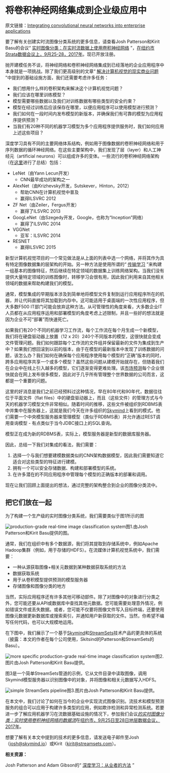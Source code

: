 # 将卷积神经网络集成到企业级应用中

原文链接：[Integrating convolutional neural networks into enterprise applications](https://www.oreilly.com/ideas/integrating-convolutional-neural-networks-into-enterprise-applications?from=hackcv&hmsr=hackcv.com&utm_medium=hackcv.com&utm_source=hackcv.com)

要了解有关创建实时流图像分类系统的更多信息，请查看Josh Patterson和Kirit Basu的会议“ [实时图像分类：在实时流数据上使用卷积神经网络](https://conferences.oreilly.com/strata/strata-ny/public/schedule/detail/60981?intcmp=il-data-confreg-lp-stny17_20170905_new_site_integrating_convolutional_neural_networks_into_enterprise_applications_top_cta) ”，[在纽约市Strata数据会议上，9月25-28，2017年](https://conferences.oreilly.com/strata/strata-ny?intcmp=il-data-confreg-lp-stny17_20170905_new_site_integrating_convolutional_neural_networks_into_enterprise_applications_top_cta)。现已开放注册。

抛开建模任务不谈，将神经网络和卷积神经网络集成到已经落地的企业应用程序中本身就是一项挑战。除了我们更高级别的文章“ [解决计算机视觉的现实商业问题](https://www.oreilly.com/ideas/solving-real-world-business-problems-with-computer-vision) ”中提到的基础设施方面，我们还需要考虑许多任务：

- 我们想用什么样的卷积架构来解决这个计算机视觉问题？
- 我们应该在哪里训练模型？
- 模型需要哪些数据以及我们对训练数据有哪些类型的安全约束？
- 模型在经过训练后应该保存在哪里，以便应用程序可以使用模型进行预测？
- 我们如何在一段时间内发布模型的新版本，并确保我们有可靠的模型为应用程序提供预测？
- 当我们有20种不同的机器学习模型为多个应用程序提供服务时，我们如何应用上述这些项目？

深度学习具有不同的主要网络体系结构，例如用于图像数据的卷积神经网络和用于序列数据的循环神经网络。在这些主要架构中，我们发现了层（layer）和人工神经元（artificial neurons）可以组成许多的变体。一些流行的卷积神经网络架构（在[这里](https://adeshpande3.github.io/adeshpande3.github.io/The-9-Deep-Learning-Papers-You-Need-To-Know-About.html)进行了总结）包括：

- LeNet（由Yann Lecun开发）
  - CNN最早成功的架构之一
- AlexNet（由Krizhevsky开发，Sutskever，Hinton，2012）
  - 帮助CNN在计算机视觉中普及
  - 赢得ILSVRC 2012
- ZF Net（由Zeiler，Fergus开发）
  - 赢得了ILSVRC 2013
- GoogLeNet（由Szegedy开发，Google，也称为“Inception”网络）
  - 赢得了ILSVRC 2014
- VGGNet
  - 亚军：ILSVRC 2014
- RESNET
  - 赢得ILSVRC 2015

新型计算机视觉项目的一个常见做法是从上面的列表中选一个网络，并将其作为具有特定图像数据集的层架构的开始。另一种方法是使用所谓的“ [传输学习](https://blog.cloudera.com/blog/2017/06/deep-learning-on-apache-spark-and-hadoop-with-deeplearning4j/) ”来构建一组基本的图像特征，然后继续在特定领域的数据集上训练网络架构。当我们没有提供大量特定领域的训练图像时，转移学习会很有用，因此我们利用来自其他相关领域的数据来帮助构建我们的模型。

通常，模型集成的早期版本涉及到简单地将模型文件复制到运行应用程序所在的机器，并让代码直接将其加载到内存中。这可能适用于桌面端的一次性应用程序，但大多数F500 IT部门可能会放弃这种方法。从可管理性的角度来看，大多数企业IT人员都在从应用程序运用和部署模型的角度考虑上述限制，并且一些好的想法就是因为企业不可“部署”而快速死亡。

如果我们有20个不同的机器学习工作流，每个工作流在每个月生成一个新模型，我们将在硬盘驱动器上放置（12 x 20）240个不同版本的模型，这很快就会变成文件管理问题。我们如何跟踪每个工作流的文件组并保留最新的文件为集成到生产中？如果我们想回滚到以前的版本，由于在模型的最新版本中发现了训练数据的问题，该怎么办？我们如何在确保每个应用程序使用每个模型的“正确”版本的同时，跨多应用程序共享一个或多个模型？虽然这些问题从建模开始就存在，但随着我们在企业中在线上引入越多的模型，它们逐渐变得更难处理。该[市场预测](https://www.forbes.com/sites/louiscolumbus/2017/06/11/how-artificial-intelligence-is-revolutionizing-enterprise-software-in-2017/#7cc9d1424638)每个企业很快就会在网上发布很多模型，因此对于几乎所有管理整个世界数据的公司而言，这都是一个重要的问题。

这里的好消息是我们之前已经预料过这种情况，早在80年代和90年代，数据往往位于平面文件（flat files）中的硬盘驱动器上，而且（这些文件）的管理方式与今天的机器学习模型文件非常相似。随着时间的推移，这些文件被组织到RDBMS表中并集中在服务器上，这就是我们今天在许多组织的[Skymind](https://skymind.ai/)上看到的模式。他们需要一个中央模型服务器来管理模型（类似于RDBMS表）并允许通过REST调用查询模型 - 有点类似于当今JDBC接口上的SQL查询。

模型正在成为新的RDBMS表，实际上，模型服务器是新型的数据库服务器。

因此，总结一下我们对集成的看法，我们需要：

1. 选择一个与我们想要建模数据类似的CNN架构数据模型，因此我们需要知道它适合对这些类型的特征进行建模。
2. 拥有一个可以安全存储数据、构建和部署模型的系统。
3. 在许多潜在的不同应用程序中管理每个模型的正确版本的部署和调用。

现在让我们回顾上面提出的想法，通过完整的架构整合到企业的图像分类流中。

## 把它们放在一起

为了构建一个生产级的实时图像分类系统，我们需要类似于图1所示的图

![production-grade real-time image classification system](https://d3ansictanv2wj.cloudfront.net/Figure_1-70d25e3a8c54a06c9418f671c24c4a6f.png)图1.由Josh Patterson和Kirit Basu提供的图。

通常，我们在组织中有多个数据源，我们将其提取到存储系统中，例如Apache Hadoop集群（例如，用于存储的HDFS）。在流媒体计算机视觉系统中，我们需要：

- 一种从源获取图像+相关元数据到某种数据获取系统的方法
- 数据获取系统
- 用于从卷积模型提供预测的模型服务器
- 存储图像和图像分类的地方

当然，实际应用程序还有许多其他可移动部件。除了对图像中的对象进行分类之外，您可能还要从API或数据库中查找其他元数据。您可能需要处理意外情况，例如错误文件或丢失数据。或者，您可能不仅要将图像文件写入目标终端，还要使用图像元数据更新数据库或搜索索引，并通知用户新获取的文件。当然，你希望不编写任何代码，也可以大规模地运用。

在下图中，我们展示了一个基于[Skymind](https://skymind.ai/)和[StreamSets](https://streamsets.com/)技术产品的更具体的系统（披露：本文的作者在每个公司使用，Skitsind的Patterson和StreamSets的Basu）。

![more specific production-grade real-time image classification system](https://d3ansictanv2wj.cloudfront.net/Figure_2-bebcdd13f9db1cbb270e2ae05a5e6a5f.png)图2.图片由Josh Patterson和Kirit Basu提供。

图3是一个简单StreamSets管道的示例，它从文件目录中读取图像，调用Skymind模型服务器以识别图像中的对象，并将图像和相关元数据写入HDFS。

![simple StreamSets pipeline](https://d3ansictanv2wj.cloudfront.net/Figure_3-f7e1aafd8da5084ee8d7b084b392b9dc.png)图3.图片由Josh Patterson和Kirit Basu提供。

在本文中，我们讨论了如何在当今的企业中实现流式图像识别。流技术和模型预测服务的组合可以应用于构建许多类型的应用，例如欺诈检测和异常检测系统。若要进一步了解应用机器学习在流数据基础设施的情况下，参加我们会议[*的实时图像分类：实时使用卷积神经网络的数据流*](https://conferences.oreilly.com/strata/strata-ny/public/schedule/detail/60981?intcmp=il-data-confreg-lp-stny17_20170905_new_site_integrating_convolutional_neural_networks_into_enterprise_applications_body_text_end)在[纽约市，9月25日至28日地层数据会议， 2017年](https://conferences.oreilly.com/strata/strata-ny?intcmp=il-data-confreg-lp-stny17_20170905_new_site_integrating_convolutional_neural_networks_into_enterprise_applications_body_text_end)。

想要了解有关本文中提到的技术的更多信息，请发送电子邮件至Josh（[josh@skymind.io](mailto:josh@skymind.io)）或Kirit（[kirit@streamsets.com](mailto:kirit@streamsets.com)）。

**相关资源：**

Josh Patterson and Adam Gibson的“ [深度学习：从业者的方法](https://www.safaribooksonline.com/library/view/deep-learning/9781491924570/?utm_source=oreilly&utm_medium=newsite&utm_campaign=20170905_integrating_convolutional_neural_networks_enterprise_post_related_resource_deep_learning_practitioners_approach) ”